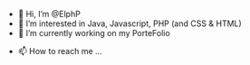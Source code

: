 - 👋 Hi, I’m @ElphP
- 👀 I’m interested in Java, Javascript, PHP (and CSS & HTML)
- 🌱 I’m currently working on my PorteFolio
<!-- - 💞️ I’m looking to collaborate on ... -->
- 📫 How to reach me ...

<!---
ElphP/ElphP is a ✨ special ✨ repository because its `README.md` (this file) appears on your GitHub profile.
You can click the Preview link to take a look at your changes.
--->

